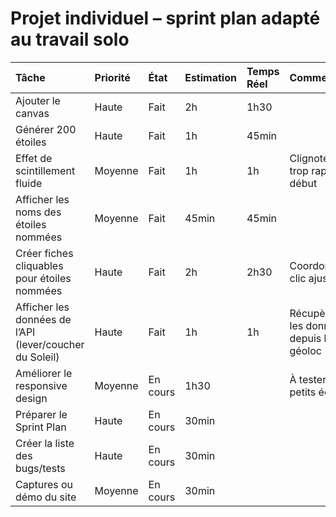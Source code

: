 # Projet individuel – sprint plan adapté au travail solo

| Tâche                                                   | Priorité   | État        | Estimation   | Temps Réel   | Commentaires                               |
|:--------------------------------------------------------|:-----------|:------------|:-------------|:-------------|:-------------------------------------------|
| Ajouter le canvas                                       | Haute      | Fait     | 2h           | 1h30         |                                            |
| Générer 200 étoiles                                     | Haute      | Fait     | 1h           | 45min        |                                            |
| Effet de scintillement fluide                           | Moyenne    | Fait     | 1h           | 1h           | Clignotement trop rapide au début          |
| Afficher les noms des étoiles nommées                   | Moyenne    | Fait     | 45min        | 45min        |                                            |
| Créer fiches cliquables pour étoiles nommées            | Haute      | Fait     | 2h           | 2h30         | Coordonnées clic ajustées                  |
| Afficher les données de l’API (lever/coucher du Soleil) | Haute      | Fait     | 1h           | 1h           | Récupère bien les données depuis la géoloc |
| Améliorer le responsive design                          | Moyenne    | En cours | 1h30         |              | À tester sur petits écrans                 |
| Préparer le Sprint Plan                                 | Haute      | En cours | 30min        |              |                                            |
| Créer la liste des bugs/tests                           | Haute      | En cours | 30min        |              |                                            |
| Captures ou démo du site                                | Moyenne    | En cours | 30min        |              |                                            |